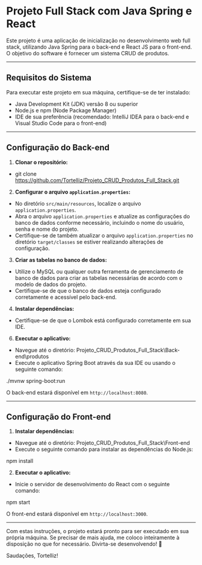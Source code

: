 # Projeto Full Stack com Java Spring e React

Este projeto é uma aplicação de inicialização no desenvolvimento web full stack, utilizando Java Spring para o back-end e React JS para o front-end. O objetivo do software é fornecer um sistema CRUD de produtos.

---

## Requisitos do Sistema

Para executar este projeto em sua máquina, certifique-se de ter instalado:

- Java Development Kit (JDK) versão 8 ou superior
- Node.js e npm (Node Package Manager)
- IDE de sua preferência (recomendado: IntelliJ IDEA para o back-end e Visual Studio Code para o front-end)

---

## Configuração do Back-end

1. **Clonar o repositório:**

- git clone https://github.com/Tortelliz/Projeto_CRUD_Produtos_Full_Stack.git

2. **Configurar o arquivo `application.properties`:**
- No diretório `src/main/resources`, localize o arquivo `application.properties`.
- Abra o arquivo `application.properties` e atualize as configurações do banco de dados conforme necessário, incluindo o nome do usuário, senha e nome do projeto.
- Certifique-se de também atualizar o arquivo `application.properties` no diretório `target/classes` se estiver realizando alterações de configuração.

3. **Criar as tabelas no banco de dados:**
- Utilize o MySQL ou qualquer outra ferramenta de gerenciamento de banco de dados para criar as tabelas necessárias de acordo com o modelo de dados do projeto.
- Certifique-se de que o banco de dados esteja configurado corretamente e acessível pelo back-end.

4. **Instalar dependências:**
- Certifique-se de que o Lombok está configurado corretamente em sua IDE.

6. **Executar o aplicativo:**
- Navegue até o diretório: Projeto_CRUD_Produtos_Full_Stack\Back-end\produtos
- Execute o aplicativo Spring Boot através da sua IDE ou usando o seguinte comando:

./mvnw spring-boot:run

O back-end estará disponível em `http://localhost:8080`.

---

## Configuração do Front-end

1. **Instalar dependências:**
- Navegue até o diretório: Projeto_CRUD_Produtos_Full_Stack\Front-end
- Execute o seguinte comando para instalar as dependências do Node.js:

npm install

2. **Executar o aplicativo:**
- Inicie o servidor de desenvolvimento do React com o seguinte comando:

npm start

O front-end estará disponível em `http://localhost:3000`.

---

Com estas instruções, o projeto estará pronto para ser executado em sua própria máquina. Se precisar de mais ajuda, me coloco inteiramente à disposição no que for necessário. Divirta-se desenvolvendo! 🚀

Saudações, Tortelliz!
